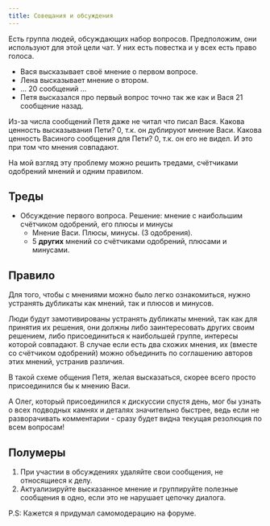 ```yaml
---
title: Совещания и обсуждения
---
```


Есть группа людей, обсуждающих набор вопросов. Предположим, они используют для этой цели чат. У них есть повестка и у всех есть право голоса.

- Вася высказывает своё мнение о первом вопросе.
- Лена высказывает мнение о втором.
- ... 20 сообщений ...
- Петя высказался про первый вопрос точно так же как и Вася 21 сообщение назад.

Из-за числа сообщений Петя даже не читал что писал Вася. Какова ценность высказывания Пети? 0, т.к. он дублируют мнение Васи. Какова ценность Васиного сообщения для Пети? 0, т.к. он его не видел. И это при том что мнения совпадают.

На мой взгляд эту проблему можно решить тредами, счётчиками одобрений мнений и одним правилом.

## Треды

- Обсуждение первого вопроса. Решение: мнение с наибольшим счётчиком одобрений, его плюсы и минусы
    - Мнение Васи. Плюсы, минусы. (3 одобрения).
    - 5 **других** мнений со счётчиками одобрений, плюсами и минусами.

## Правило

Для того, чтобы с мнениями можно было легко ознакомиться, нужно устранять дубликаты как мнений, так и плюсов и минусов.

Люди будут замотивированы устранять дубликаты мнений, так как для принятия их решения, они должны либо заинтересовать других своим решением, либо присоединиться к наибольшей группе, интересы которой совпадают. В случае если есть два схожих мнения, их (вместе со счётчиком одобрений) можно объединить по соглашению авторов этих мнений, устранив различия.

В такой схеме общения Петя, желая высказаться, скорее всего просто присоединился бы к мнению Васи.

А Олег, который присоединился к дискуссии спустя день, мог бы узнать о всех подводных камнях и деталях значительно быстрее, ведь если не разворачивать комментарии - сразу будет видна текущая резолюция по всем вопросам!

## Полумеры

1. При участии в обсуждениях удаляйте свои сообщения, не относящиеся к делу.
2. Актуализируйте высказанное мнение и группируйте полезные сообщения в одно, если это не нарушает цепочку диалога.

P.S: Кажется я придумал самомодерацию на форуме.
